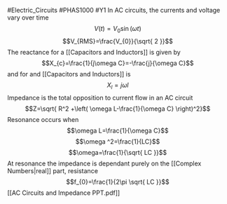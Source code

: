 #Electric_Circuits #PHAS1000 #Y1 
In AC circuits, the currents and voltage vary over time
$$V(t)=V_{0}\sin(\omega t)$$
$$V_{RMS}=\frac{V_{0}}{\sqrt{ 2 }}$$
The reactance for a [[Capacitors and Inductors]] is given by 
$$X_{c}=\frac{1}{j\omega C}=-\frac{j}{\omega C}$$
and for and [[Capacitors and Inductors]] is  
$$X_{l}=j\omega l$$
Impedance is the total opposition to current flow in an AC circuit
$$Z=\sqrt{ R^2 +\left( \omega L-\frac{1}{\omega C} \right)^2}$$
Resonance occurs when 
$$\omega L=\frac{1}{\omega C}$$
$$\omega ^2=\frac{1}{LC}$$
$$\omega=\frac{1}{\sqrt{ LC }}$$
At resonance the impedance is dependant purely on the [[Complex Numbers|real]] part, resistance
$$f_{0}=\frac{1}{2\pi \sqrt{ LC }}$$
[[AC Circuits and Impedance PPT.pdf]]
